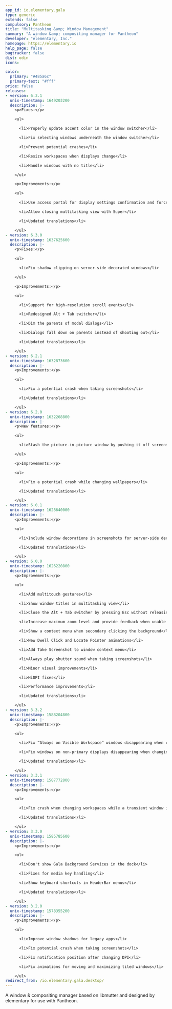 ```yaml
---
app_id: io.elementary.gala
type: generic
extends: false
compulsory: Pantheon
title: "Multitasking &amp; Window Management"
summary: "A window &amp; compositing manager for Pantheon"
developer: "elementary, Inc."
homepage: https://elementary.io
help_page: false
bugtracker: false
dist: odin
icons:

color:
  primary: "#485a6c"
  primary-text: "#fff"
price: false
releases:
- version: 6.3.1
  unix-timestamp: 1649203200
  description: |-
    <p>Fixes:</p>

    <ul>

      <li>Properly update accent color in the window switcher</li>

      <li>Fix selecting windows underneath the window switcher</li>

      <li>Prevent potential crashes</li>

      <li>Resize workspaces when displays change</li>

      <li>Handle windows with no title</li>

    </ul>

    <p>Improvements:</p>

    <ul>

      <li>Use access portal for display settings confirmation and force quit</li>

      <li>Allow closing multitasking view with Super</li>

      <li>Updated translations</li>

    </ul>
- version: 6.3.0
  unix-timestamp: 1637625600
  description: |-
    <p>Fixes:</p>

    <ul>

      <li>Fix shadow clipping on server-side decorated windows</li>

    </ul>

    <p>Improvements:</p>

    <ul>

      <li>Support for high-resolution scroll events</li>

      <li>Redesigned Alt + Tab switcher</li>

      <li>Dim the parents of modal dialogs</li>

      <li>Dialogs fall down on parents instead of shooting out</li>

      <li>Updated translations</li>

    </ul>
- version: 6.2.1
  unix-timestamp: 1632873600
  description: |-
    <p>Improvements:</p>

    <ul>

      <li>Fix a potential crash when taking screenshots</li>

      <li>Updated translations</li>

    </ul>
- version: 6.2.0
  unix-timestamp: 1632268800
  description: |-
    <p>New features:</p>

    <ul>

      <li>Stash the picture-in-picture window by pushing it off screen</li>

    </ul>

    <p>Improvements:</p>

    <ul>

      <li>Fix a potential crash while changing wallpapers</li>

      <li>Updated translations</li>

    </ul>
- version: 6.0.1
  unix-timestamp: 1628640000
  description: |-
    <p>Improvements:</p>

    <ul>

      <li>Include window decorations in screenshots for server-side decorated windows</li>

      <li>Updated translations</li>

    </ul>
- version: 6.0.0
  unix-timestamp: 1626220800
  description: |-
    <p>Improvements:</p>

    <ul>

      <li>Add multitouch gestures</li>

      <li>Show window titles in multitasking view</li>

      <li>Close the Alt + Tab switcher by pressing Esc without releasing Alt</li>

      <li>Increase maximum zoom level and provide feedback when unable to zoom</li>

      <li>Show a context menu when secondary clicking the background</li>

      <li>New Dwell Click and Locate Pointer animations</li>

      <li>Add Take Screenshot to window context menu</li>

      <li>Always play shutter sound when taking screenshots</li>

      <li>Minor visual improvements</li>

      <li>HiDPI fixes</li>

      <li>Performance improvements</li>

      <li>Updated translations</li>

    </ul>
- version: 3.3.2
  unix-timestamp: 1588204800
  description: |-
    <p>Improvements:</p>

    <ul>

      <li>Fix “Always on Visible Workspace” windows disappearing when changing workspaces</li>

      <li>Fix windows on non-primary displays disappearing when changing workspaces</li>

      <li>Updated translations</li>

    </ul>
- version: 3.3.1
  unix-timestamp: 1587772800
  description: |-
    <p>Improvements:</p>

    <ul>

      <li>Fix crash when changing workspaces while a transient window is opening</li>

      <li>Updated translations</li>

    </ul>
- version: 3.3.0
  unix-timestamp: 1585785600
  description: |-
    <p>Improvements:</p>

    <ul>

      <li>Don't show Gala Background Services in the dock</li>

      <li>Fixes for media key handling</li>

      <li>Show keyboard shortcuts in HeaderBar menus</li>

      <li>Updated translations</li>

    </ul>
- version: 3.2.0
  unix-timestamp: 1578355200
  description: |-
    <p>Improvements:</p>

    <ul>

      <li>Improve window shadows for legacy apps</li>

      <li>Fix potential crash when taking screenshots</li>

      <li>Fix notification position after changing DPI</li>

      <li>Fix animations for moving and maximizing tiled windows</li>

    </ul>
redirect_from: /io.elementary.gala.desktop/
---
```


<p>A window &amp; compositing manager based on libmutter and designed by elementary for use with Pantheon.</p>